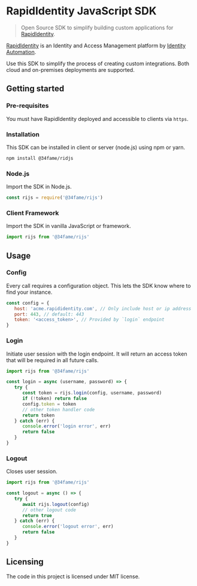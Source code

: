 # RapidIdentity JavaScript SDK

> Open Source SDK to simplify building custom applications for [RapidIdentity](https://www.identityautomation.com/iam-platform/).

[RapidIdentity](https://www.identityautomation.com/iam-platform/) is an Identity and Access Management platform by [Identity Automation](https://www.identityautomation.com).

Use this SDK to simplify the process of creating custom integrations. Both cloud and on-premises deployments are supported.

## Getting started

### Pre-requisites

You must have RapidIdentity deployed and accessible to clients via `https`.

### Installation

This SDK can be installed in client or server (node.js) using npm or yarn.

```bash
npm install @34fame/ridjs
```

### Node.js

Import the SDK in Node.js.

```js
const rijs = require('@34fame/rijs')
```

### Client Framework

Import the SDK in vanilla JavaScript or framework.

```js
import rijs from '@34fame/rijs'
```

## Usage

### Config

Every call requires a configuration object. This lets the SDK know where to find your instance.

```js
const config = {
   host: 'acme.rapididentity.com', // Only include host or ip address
   port: 443, // default: 443
   token: '<access_token>', // Provided by `login` endpoint
}
```

### Login

Initiate user session with the login endpoint. It will return an access token that will be required in all future calls.

```js
import rijs from '@34fame/rijs'

const login = async (username, password) => {
   try {
      const token = rijs.login(config, username, password)
      if (!token) return false
      config.token = token
      // other token handler code
      return token
   } catch (err) {
      console.error('login error', err)
      return false
   }
}
```

### Logout

Closes user session.

```js
import rijs from '@34fame/rijs'

const logout = async () => {
   try {
      await rijs.logout(config)
      // other logout code
      return true
   } catch (err) {
      console.error('logout error', err)
      return false
   }
}
```

## Licensing

The code in this project is licensed under MIT license.
